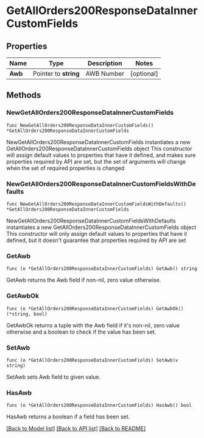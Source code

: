 # GetAllOrders200ResponseDataInnerCustomFields

## Properties

Name | Type | Description | Notes
------------ | ------------- | ------------- | -------------
**Awb** | Pointer to **string** | AWB Number | [optional] 

## Methods

### NewGetAllOrders200ResponseDataInnerCustomFields

`func NewGetAllOrders200ResponseDataInnerCustomFields() *GetAllOrders200ResponseDataInnerCustomFields`

NewGetAllOrders200ResponseDataInnerCustomFields instantiates a new GetAllOrders200ResponseDataInnerCustomFields object
This constructor will assign default values to properties that have it defined,
and makes sure properties required by API are set, but the set of arguments
will change when the set of required properties is changed

### NewGetAllOrders200ResponseDataInnerCustomFieldsWithDefaults

`func NewGetAllOrders200ResponseDataInnerCustomFieldsWithDefaults() *GetAllOrders200ResponseDataInnerCustomFields`

NewGetAllOrders200ResponseDataInnerCustomFieldsWithDefaults instantiates a new GetAllOrders200ResponseDataInnerCustomFields object
This constructor will only assign default values to properties that have it defined,
but it doesn't guarantee that properties required by API are set

### GetAwb

`func (o *GetAllOrders200ResponseDataInnerCustomFields) GetAwb() string`

GetAwb returns the Awb field if non-nil, zero value otherwise.

### GetAwbOk

`func (o *GetAllOrders200ResponseDataInnerCustomFields) GetAwbOk() (*string, bool)`

GetAwbOk returns a tuple with the Awb field if it's non-nil, zero value otherwise
and a boolean to check if the value has been set.

### SetAwb

`func (o *GetAllOrders200ResponseDataInnerCustomFields) SetAwb(v string)`

SetAwb sets Awb field to given value.

### HasAwb

`func (o *GetAllOrders200ResponseDataInnerCustomFields) HasAwb() bool`

HasAwb returns a boolean if a field has been set.


[[Back to Model list]](../README.md#documentation-for-models) [[Back to API list]](../README.md#documentation-for-api-endpoints) [[Back to README]](../README.md)


